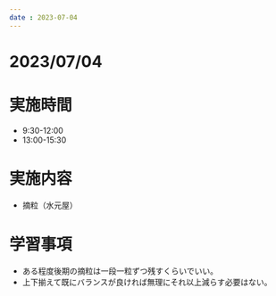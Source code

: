 ```yaml
---
date : 2023-07-04
---
```


# 2023/07/04

# 実施時間
- 9:30-12:00
- 13:00-15:30

# 実施内容
- 摘粒（水元屋）

# 学習事項
- ある程度後期の摘粒は一段一粒ずつ残すくらいでいい。　
- 上下揃えて既にバランスが良ければ無理にそれ以上減らす必要はない。